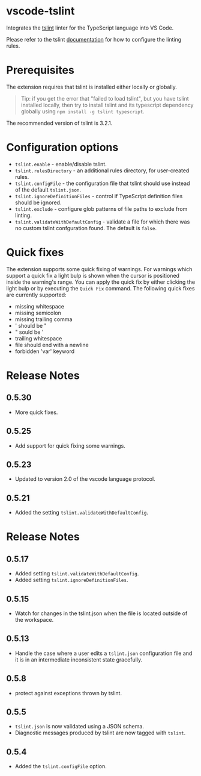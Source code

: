 # vscode-tslint
Integrates the [tslint](https://github.com/palantir/tslint) linter for the TypeScript language into VS Code.

Please refer to the tslint [documentation](https://github.com/palantir/tslint) for how to configure the linting rules.

# Prerequisites
The extension requires that tslint is installed either locally or globally.

>Tip: if you get the error that "failed to load tslint", but you have tslint installed locally,
then try to install tslint and its typescript dependency globally using `npm install -g tslint typescript`.

The recommended version of tslint is 3.2.1.

# Configuration options

- `tslint.enable` - enable/disable tslint.
- `tslint.rulesDirectory` - an additional rules directory, for user-created rules.
- `tslint.configFile` - the configuration file that tslint should use instead of the default `tslint.json`.
- `tslint.ignoreDefinitionFiles` - control if TypeScript definition files should be ignored.
- `tslint.exclude` - configure glob patterns of file paths to exclude from linting.
- `tslint.validateWithDefaultConfig` - validate a file for which there was no custom tslint confguration found. The default is `false`.

# Quick fixes

The extension supports some quick fixing of warnings. For warnings which support a quick fix a light bulp is shown when the cursor is positioned inside the warning's range. You can apply the quick fix by either clicking the light bulp or by executing the `Quick Fix` command. The following quick fixes are currently supported:
- missing whitespace
- missing semicolon
- missing trailing comma
- ' should be "
- " sould be '
- trailing whitespace
- file should end with a newline
- forbidden 'var' keyword

# Release Notes
## 0.5.30
- More quick fixes.

## 0.5.25
- Add support for quick fixing some warnings.

## 0.5.23
- Updated to version 2.0 of the vscode language protocol.

## 0.5.21
- Added the setting `tslint.validateWithDefaultConfig`.

# Release Notes
## 0.5.17
- Added setting `tslint.validateWithDefaultConfig`.
- Added setting `tslint.ignoreDefinitionFiles`.

## 0.5.15
- Watch for changes in the tslint.json when the file is located outside of the workspace.

## 0.5.13
- Handle the case where a user edits a `tslint.json` configuration file and it is in an intermediate inconsistent state gracefully.

## 0.5.8
- protect against exceptions thrown by tslint.

## 0.5.5
- `tslint.json` is now validated using a JSON schema.
- Diagnostic messages produced by tslint are now tagged with `tslint`.

## 0.5.4
- Added the `tslint.configFile` option.
